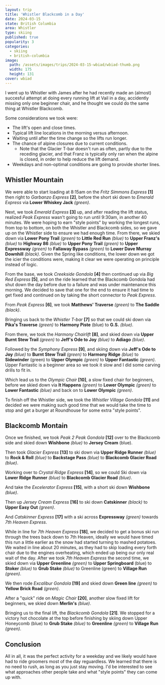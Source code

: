 ```yaml
---
layout: trip
title: 'Whistler Blackcomb in a Day'
date: 2024-03-15
state: British Columbia
area: Whistler
type: skiing
published: true
popularity: 3
categories:
  - skiing
  - british-columbia
image:
  path: /assets/images/trips/2024-03-15-wbiad/wbiad-thumb.png
  width: 175
  height: 131
cover: wbiad
---
```


I went up to Whistler with James after he had recently made an (almost) succesful attempt at doing every running lift at Vail in a day, accidently missing only one beginner chair, and he thought we could do the same thing at Whistler Blackcomb.

Some considerations we took were:

- The lift's open and close times.
- Typical lift line locations in the morning versus afternoon.
- Waiting until after the time change so the lifts run longer.
- The chance of alpine closures due to current conditions.
  - Note that the Glacier T-bar doesn't run as often, partly due to the receding glacier, and that Franz is typically only ran when the alpine is closed, in order to help reduce the lift demand.
- Weekdays and non-optimal conditions are going to provide shorter lines.

## Whistler Mountain

We were able to start loading at 8:15am on the _Fritz Simmons Express_ **[1]** then right to _Garbanzo Express_ **[2]**, before the short ski down to _Emerald Express_ via **Lower Whiskey Jack** _(green)_.

Next, we took _Emerald Express_ **[3]** up, and after reading the lift status, realized _Peak Express_ wasn't going to run until 9:30am, in another 40 minutes.
We were hoping to earn "style points" by working the longest runs, from top to bottom, on both the Whistler and Blackcomb sides, so we gave up on the Whistler side to ensure we had enough time.
From there, we skied down via **Lower Pony Trail** _(green)_ to **Little Red Run** _(blue)_ to **Upper Franz's** _(blue)_ to **Highway 86** _(blue)_ to **Upper Pony Trail** _(green)_ to **Upper Expressway** _(green)_ to **Fallaway Bypass** _(green)_ to **Lower Dave Murray Downhill** _(black)_. Given the Spring like conditions, the lower down we got the icier the conditions were, making it clear we were operating on principle instead of logic.

From the base, we took _Creekside Gondola_ **[4]** then continued up via _Big Red Express_ **[5]**, and on the ride learned that the Blackcomb Gondola had shut down the day before due to a failure and was under maintenance this morning. We decided to save that one for the end to ensure it had time to get fixed and continued on by taking the short connector to _Peak Express_.

From _Peak Express_ **[6]**, we took **Matthews' Traverse** _(green)_ to **The Saddle** _(black)_.

Bringing us back to the _Whistler T-bar_ **[7]** so that we could ski down via **Pika's Traverse** _(green)_ to **Harmony Piste** (blue) to **G.S.** _(blue)_.

From there, we took the _Harmony Chairlift_ **[8]**, and skied down via **Upper Burnt Stew Trail** _(green)_ to **Jeff's Ode to Joy** _(blue)_ to **Adiago** _(blue)_.

Followed by the _Symphony Express_ **[9]**, and skiing down via **Jeff's Ode to Joy** _(blue)_ to **Burnt Stew Trail** _(green)_ to **Harmony Ridge** _(blue)_ to **Sidewinder** (green) to **Upper Olympic** _(green)_ to **Upper Fantastic** _(green)_. Upper Fantastic is a beginner area so we took it slow and I did some carving drills to fit in.

Which lead us to the _Olympic Chair_ **[10]**, a slow fixed chair for beginners, before we skied down via **It Happens** _(green)_ to **Lower Olympic** _(green)_ to **Lower Fantastic** _(blue)_ and back on to **Lower Olympic** _(green)_.

To finish off the Whistler side, we took the _Whistler Village Gondola_ **[11]** and decided we were making such good time that we would take the time to stop and get a burger at Roundhouse for some extra "style points".

## Blackcomb Montain

Once we finished, we took _Peak 2 Peak Gondola_ **[12]** over to the Blackcomb side and skied down **Wishbone** _(blue)_ to **Jersey Cream** (blue).

Then took _Glacier Express_ **[13]** to ski down via **Upper Ridge Runner** _(blue)_ to **Rock & Roll** _(blue)_ to **Backstage Pass** _(blue)_ to **Blackcomb Glacier Road** _(blue)_.

Working over to _Crystal Ridge Express_ **[14]**, so we could Ski down via **Lower Ridge Runner** _(blue)_  to **Blackcomb Glacier Road** _(blue)_.

And take the _Excelerator Express_ **[15]**, with a short ski down **Wishbone** _(blue)_.

Then up _Jersey Cream Express_ **[16]** to ski down **Catskinner** _(black)_ to **Upper Easy Out** _(green)_.

And _Catskinner Express_ **[17]** with a ski across **Expressway** _(green)_ towards _7th Heaven Express_.

While in line for _7th Heaven Express_ **[18]**, we decided to get a bonus ski run through the trees back down to 7th Heaven, ideally we would have timed this run a little earlier as the snow had started turning to mashed potatoes.
We waited in line about 20 minutes, as they had to skip loading every forth chair due to the engines overheating, which ended up being our only real wait of the day.
After we took _7th Heaven Express_ the second time, we skied down via **Upper Greenline** _(green)_ to **Upper Springboard** (blue) to **Stoker** _(blue)_ to **Grub Stake** _(blue)_ to Greenline (green) to **Village Run** _(green)_.

We then rode _Excalibur Gondola_ **[19]** and skied down **Green line** _(green)_ to **Yellow Brick Road** _(green)_.

After a "quick" ride on _Magic Chair_ **[20]**, another slow fixed lift for beginners, we skied down **Merlin's** _(blue)_.

Bringing us to the final lift, the _Blackcomb Gondola_ **[21]**.
We stopped for a victory hot chocolate at the top before finishing by skiing down Upper Honeycomb (blue) to **Grub Stake** _(blue)_ to **Greenline** _(green)_ to **Village Run** _(green)_.

<div class="strava-embed-placeholder" data-embed-type="activity" data-embed-id="10967819878" data-style="standard"></div><script src="https://strava-embeds.com/embed.js"></script>

## Conclusion

All in all, it was the perfect activity for a weekday and we likely would have had to ride groomers most of the day reguardless.
We learned that there is no need to rush, as long as you just stay moving.
I'd be interested to see what approaches other people take and what "style points" they can come up with.


